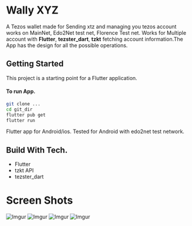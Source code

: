 # Wally XYZ 

A Tezos wallet made for Sending xtz and managing you tezos account works on MainNet, Edo2Net test net, Florence Test net. Works for Multiple account with  **Flutter**, **tezster_dart**, **tzkt** fetching account information.The App has the design for all the possible operations.
## Getting Started

This project is a starting point for a Flutter application.
#### To run App.
```bash
git clone ...
cd git_dir
flutter pub get
flutter run 
```
Flutter app for Android/ios. Tested for Android with edo2net test network.



## Build With Tech.
* Flutter
* tzkt API
* tezster_dart

# Screen Shots

![Imgur](https://i.imgur.com/QtJubxf.jpeg)
![Imgur](https://i.imgur.com/9oPMbCF.jpeg)
![Imgur](https://i.imgur.com/1HrUR3k.jpeg)
![Imgur](https://i.imgur.com/ITRHCOS.jpeg)


